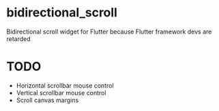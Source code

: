 # bidirectional_scroll

Bidirectional scroll widget for Flutter because Flutter framework devs are retarded

# TODO

+ Horizontal scrollbar mouse control
+ Vertical scrollbar mouse control
+ Scroll canvas margins
